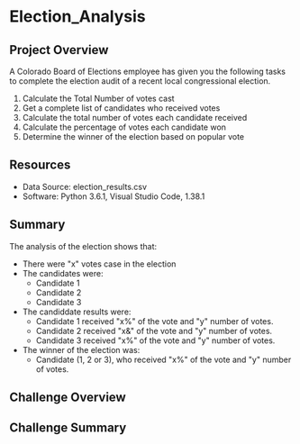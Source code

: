 # Election_Analysis

## Project Overview
A Colorado Board of Elections employee has given you the following tasks to complete the election audit of a recent local congressional election.

1. Calculate the Total Number of votes cast
2. Get a complete list of candidates who received votes
3. Calculate the total number of votes each candidate received
4. Calculate the percentage of votes each candidate won
5. Determine the winner of the election based on popular vote

## Resources
- Data Source: election_results.csv
- Software: Python 3.6.1, Visual Studio Code, 1.38.1

## Summary
The analysis of the election shows that:
- There were "x" votes case in the election
- The candidates were:
    - Candidate 1
    - Candidate 2
    - Candidate 3
- The candiddate results were:
    - Candidate 1 received "x%" of the vote and "y" number of votes.
    - Candidate 2 received "x&" of the vote and "y" number of votes.
    - Candidate 3 received "x%" of the vote and "y" number of votes.
- The winner of the election was:
    - Candidate (1, 2 or 3), who received "x%" of the vote and "y" number of votes.

## Challenge Overview

## Challenge Summary
